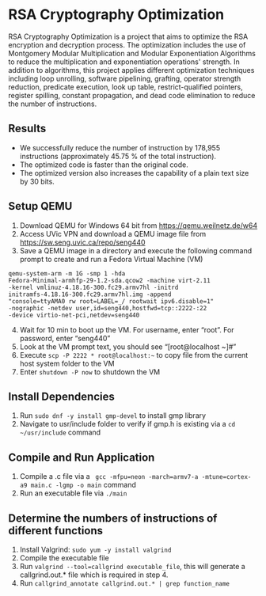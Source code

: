 # RSA Cryptography Optimization
RSA Cryptography Optimization is a project that aims to optimize the RSA encryption and decryption process. The optimization includes the use of Montgomery Modular Multiplication and Modular Exponentiation Algorithms to reduce the multiplication and exponentiation operations' strength. In addition to algorithms, this project applies different optimization techniques including loop unrolling, software pipelining, grafting, operator strength reduction, predicate execution, look up table, restrict-qualified pointers, register spilling, constant propagation, and dead code elimination to reduce the number of instructions.

## Results
- We successfully reduce the number of instruction by 178,955 instructions (approximately 45.75 % of the total instruction). 
- The optimized code is  faster than the original code.
- The optimized version also increases the capability of a plain text size by 30 bits.  

## Setup QEMU
1. Download QEMU for Windows 64 bit from https://qemu.weilnetz.de/w64
2. Access UVic VPN and download a QEMU image file from https://sw.seng.uvic.ca/repo/seng440
3. Save a QEMU image in a directory and execute the following command prompt to create and run a Fedora Virtual Machine (VM)
```
qemu-system-arm -m 1G -smp 1 -hda
Fedora-Minimal-armhfp-29-1.2-sda.qcow2 -machine virt-2.11
-kernel vmlinuz-4.18.16-300.fc29.armv7hl -initrd
initramfs-4.18.16-300.fc29.armv7hl.img -append
"console=ttyAMA0 rw root=LABEL=_/ rootwait ipv6.disable=1"
-nographic -netdev user,id=seng440,hostfwd=tcp::2222-:22
-device virtio-net-pci,netdev=seng440
```
4. Wait for 10 min to boot up the VM. For username, enter “root”. For password, enter “seng440”
5. Look at the VM prompt text, you should see “[root@localhost
   ~]#”
7. Execute ``` scp -P 2222 * root@localhost:~ ``` to copy file from the current host system folder to the VM
6. Enter ``` shutdown -P now ``` to shutdown the VM

## Install Dependencies
1. Run ``` sudo dnf -y install gmp-devel ``` to install gmp library
2. Navigate to usr/include folder to verify if gmp.h is existing via a ``` cd ~/usr/include ``` command

## Compile and Run Application
1. Compile a .c file via a ```  gcc -mfpu=neon -march=armv7-a -mtune=cortex-a9 main.c -lgmp -o main ``` command
2. Run an executable file via ``` ./main ```

## Determine the numbers of instructions of different functions
1. Install Valgrind: ```sudo yum -y install valgrind```
2. Compile the executable file
3. Run ```valgrind --tool=callgrind executable_file```, this will generate a callgrind.out.* file which is required in step 4.
4. Run ```callgrind_annotate callgrind.out.* | grep function_name```
